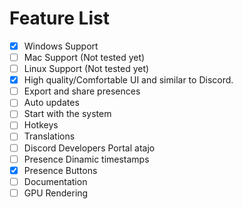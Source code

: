 # Feature List

- [x] Windows Support
- [ ] Mac Support (Not tested yet)
- [ ] Linux Support (Not tested yet)
- [x] High quality/Comfortable UI and similar to Discord.
- [ ] Export and share presences
- [ ] Auto updates
- [ ] Start with the system
- [ ] Hotkeys
- [ ] Translations
- [ ] Discord Developers Portal atajo
- [ ] Presence Dinamic timestamps
- [x] Presence Buttons
- [ ] Documentation
- [ ] GPU Rendering
